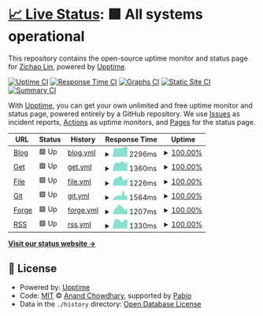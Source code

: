 # [📈 Live Status](https://earthjasonlin.github.io/upptime): <!--live status--> **🟩 All systems operational**

This repository contains the open-source uptime monitor and status page for [Zichao Lin](https://earthjasonlin.cn), powered by [Upptime](https://github.com/upptime/upptime).

[![Uptime CI](https://github.com/earthjasonlin/upptime/workflows/Uptime%20CI/badge.svg)](https://github.com/earthjasonlin/upptime/actions?query=workflow%3A%22Uptime+CI%22)
[![Response Time CI](https://github.com/earthjasonlin/upptime/workflows/Response%20Time%20CI/badge.svg)](https://github.com/earthjasonlin/upptime/actions?query=workflow%3A%22Response+Time+CI%22)
[![Graphs CI](https://github.com/earthjasonlin/upptime/workflows/Graphs%20CI/badge.svg)](https://github.com/earthjasonlin/upptime/actions?query=workflow%3A%22Graphs+CI%22)
[![Static Site CI](https://github.com/earthjasonlin/upptime/workflows/Static%20Site%20CI/badge.svg)](https://github.com/earthjasonlin/upptime/actions?query=workflow%3A%22Static+Site+CI%22)
[![Summary CI](https://github.com/earthjasonlin/upptime/workflows/Summary%20CI/badge.svg)](https://github.com/earthjasonlin/upptime/actions?query=workflow%3A%22Summary+CI%22)

With [Upptime](https://upptime.js.org), you can get your own unlimited and free uptime monitor and status page, powered entirely by a GitHub repository. We use [Issues](https://github.com/earthjasonlin/upptime/issues) as incident reports, [Actions](https://github.com/earthjasonlin/upptime/actions) as uptime monitors, and [Pages](https://earthjasonlin.github.io/upptime) for the status page.

<!--start: status pages-->
<!-- This summary is generated by Upptime (https://github.com/upptime/upptime) -->
<!-- Do not edit this manually, your changes will be overwritten -->
<!-- prettier-ignore -->
| URL | Status | History | Response Time | Uptime |
| --- | ------ | ------- | ------------- | ------ |
| <img alt="" src="https://icons.duckduckgo.com/ip3/earthjasonlin.cn.ico" height="13"> [Blog](https://earthjasonlin.cn) | 🟩 Up | [blog.yml](https://github.com/earthjasonlin/upptime/commits/HEAD/history/blog.yml) | <details><summary><img alt="Response time graph" src="./graphs/blog/response-time-week.png" height="20"> 2296ms</summary><br><a href="https://earthjasonlin.github.io/upptime/history/blog"><img alt="Response time 2371" src="https://img.shields.io/endpoint?url=https%3A%2F%2Fraw.githubusercontent.com%2Fearthjasonlin%2Fupptime%2FHEAD%2Fapi%2Fblog%2Fresponse-time.json"></a><br><a href="https://earthjasonlin.github.io/upptime/history/blog"><img alt="24-hour response time 2555" src="https://img.shields.io/endpoint?url=https%3A%2F%2Fraw.githubusercontent.com%2Fearthjasonlin%2Fupptime%2FHEAD%2Fapi%2Fblog%2Fresponse-time-day.json"></a><br><a href="https://earthjasonlin.github.io/upptime/history/blog"><img alt="7-day response time 2296" src="https://img.shields.io/endpoint?url=https%3A%2F%2Fraw.githubusercontent.com%2Fearthjasonlin%2Fupptime%2FHEAD%2Fapi%2Fblog%2Fresponse-time-week.json"></a><br><a href="https://earthjasonlin.github.io/upptime/history/blog"><img alt="30-day response time 2371" src="https://img.shields.io/endpoint?url=https%3A%2F%2Fraw.githubusercontent.com%2Fearthjasonlin%2Fupptime%2FHEAD%2Fapi%2Fblog%2Fresponse-time-month.json"></a><br><a href="https://earthjasonlin.github.io/upptime/history/blog"><img alt="1-year response time 2371" src="https://img.shields.io/endpoint?url=https%3A%2F%2Fraw.githubusercontent.com%2Fearthjasonlin%2Fupptime%2FHEAD%2Fapi%2Fblog%2Fresponse-time-year.json"></a></details> | <details><summary><a href="https://earthjasonlin.github.io/upptime/history/blog">100.00%</a></summary><a href="https://earthjasonlin.github.io/upptime/history/blog"><img alt="All-time uptime 100.00%" src="https://img.shields.io/endpoint?url=https%3A%2F%2Fraw.githubusercontent.com%2Fearthjasonlin%2Fupptime%2FHEAD%2Fapi%2Fblog%2Fuptime.json"></a><br><a href="https://earthjasonlin.github.io/upptime/history/blog"><img alt="24-hour uptime 100.00%" src="https://img.shields.io/endpoint?url=https%3A%2F%2Fraw.githubusercontent.com%2Fearthjasonlin%2Fupptime%2FHEAD%2Fapi%2Fblog%2Fuptime-day.json"></a><br><a href="https://earthjasonlin.github.io/upptime/history/blog"><img alt="7-day uptime 100.00%" src="https://img.shields.io/endpoint?url=https%3A%2F%2Fraw.githubusercontent.com%2Fearthjasonlin%2Fupptime%2FHEAD%2Fapi%2Fblog%2Fuptime-week.json"></a><br><a href="https://earthjasonlin.github.io/upptime/history/blog"><img alt="30-day uptime 100.00%" src="https://img.shields.io/endpoint?url=https%3A%2F%2Fraw.githubusercontent.com%2Fearthjasonlin%2Fupptime%2FHEAD%2Fapi%2Fblog%2Fuptime-month.json"></a><br><a href="https://earthjasonlin.github.io/upptime/history/blog"><img alt="1-year uptime 100.00%" src="https://img.shields.io/endpoint?url=https%3A%2F%2Fraw.githubusercontent.com%2Fearthjasonlin%2Fupptime%2FHEAD%2Fapi%2Fblog%2Fuptime-year.json"></a></details>
| <img alt="" src="https://icons.duckduckgo.com/ip3/get.loliquq.cn.ico" height="13"> [Get](https://get.loliquq.cn) | 🟩 Up | [get.yml](https://github.com/earthjasonlin/upptime/commits/HEAD/history/get.yml) | <details><summary><img alt="Response time graph" src="./graphs/get/response-time-week.png" height="20"> 1360ms</summary><br><a href="https://earthjasonlin.github.io/upptime/history/get"><img alt="Response time 1307" src="https://img.shields.io/endpoint?url=https%3A%2F%2Fraw.githubusercontent.com%2Fearthjasonlin%2Fupptime%2FHEAD%2Fapi%2Fget%2Fresponse-time.json"></a><br><a href="https://earthjasonlin.github.io/upptime/history/get"><img alt="24-hour response time 1205" src="https://img.shields.io/endpoint?url=https%3A%2F%2Fraw.githubusercontent.com%2Fearthjasonlin%2Fupptime%2FHEAD%2Fapi%2Fget%2Fresponse-time-day.json"></a><br><a href="https://earthjasonlin.github.io/upptime/history/get"><img alt="7-day response time 1360" src="https://img.shields.io/endpoint?url=https%3A%2F%2Fraw.githubusercontent.com%2Fearthjasonlin%2Fupptime%2FHEAD%2Fapi%2Fget%2Fresponse-time-week.json"></a><br><a href="https://earthjasonlin.github.io/upptime/history/get"><img alt="30-day response time 1307" src="https://img.shields.io/endpoint?url=https%3A%2F%2Fraw.githubusercontent.com%2Fearthjasonlin%2Fupptime%2FHEAD%2Fapi%2Fget%2Fresponse-time-month.json"></a><br><a href="https://earthjasonlin.github.io/upptime/history/get"><img alt="1-year response time 1307" src="https://img.shields.io/endpoint?url=https%3A%2F%2Fraw.githubusercontent.com%2Fearthjasonlin%2Fupptime%2FHEAD%2Fapi%2Fget%2Fresponse-time-year.json"></a></details> | <details><summary><a href="https://earthjasonlin.github.io/upptime/history/get">100.00%</a></summary><a href="https://earthjasonlin.github.io/upptime/history/get"><img alt="All-time uptime 100.00%" src="https://img.shields.io/endpoint?url=https%3A%2F%2Fraw.githubusercontent.com%2Fearthjasonlin%2Fupptime%2FHEAD%2Fapi%2Fget%2Fuptime.json"></a><br><a href="https://earthjasonlin.github.io/upptime/history/get"><img alt="24-hour uptime 100.00%" src="https://img.shields.io/endpoint?url=https%3A%2F%2Fraw.githubusercontent.com%2Fearthjasonlin%2Fupptime%2FHEAD%2Fapi%2Fget%2Fuptime-day.json"></a><br><a href="https://earthjasonlin.github.io/upptime/history/get"><img alt="7-day uptime 100.00%" src="https://img.shields.io/endpoint?url=https%3A%2F%2Fraw.githubusercontent.com%2Fearthjasonlin%2Fupptime%2FHEAD%2Fapi%2Fget%2Fuptime-week.json"></a><br><a href="https://earthjasonlin.github.io/upptime/history/get"><img alt="30-day uptime 100.00%" src="https://img.shields.io/endpoint?url=https%3A%2F%2Fraw.githubusercontent.com%2Fearthjasonlin%2Fupptime%2FHEAD%2Fapi%2Fget%2Fuptime-month.json"></a><br><a href="https://earthjasonlin.github.io/upptime/history/get"><img alt="1-year uptime 100.00%" src="https://img.shields.io/endpoint?url=https%3A%2F%2Fraw.githubusercontent.com%2Fearthjasonlin%2Fupptime%2FHEAD%2Fapi%2Fget%2Fuptime-year.json"></a></details>
| <img alt="" src="https://icons.duckduckgo.com/ip3/file.loliquq.cn.ico" height="13"> [File](https://file.loliquq.cn) | 🟩 Up | [file.yml](https://github.com/earthjasonlin/upptime/commits/HEAD/history/file.yml) | <details><summary><img alt="Response time graph" src="./graphs/file/response-time-week.png" height="20"> 1226ms</summary><br><a href="https://earthjasonlin.github.io/upptime/history/file"><img alt="Response time 1278" src="https://img.shields.io/endpoint?url=https%3A%2F%2Fraw.githubusercontent.com%2Fearthjasonlin%2Fupptime%2FHEAD%2Fapi%2Ffile%2Fresponse-time.json"></a><br><a href="https://earthjasonlin.github.io/upptime/history/file"><img alt="24-hour response time 1464" src="https://img.shields.io/endpoint?url=https%3A%2F%2Fraw.githubusercontent.com%2Fearthjasonlin%2Fupptime%2FHEAD%2Fapi%2Ffile%2Fresponse-time-day.json"></a><br><a href="https://earthjasonlin.github.io/upptime/history/file"><img alt="7-day response time 1226" src="https://img.shields.io/endpoint?url=https%3A%2F%2Fraw.githubusercontent.com%2Fearthjasonlin%2Fupptime%2FHEAD%2Fapi%2Ffile%2Fresponse-time-week.json"></a><br><a href="https://earthjasonlin.github.io/upptime/history/file"><img alt="30-day response time 1278" src="https://img.shields.io/endpoint?url=https%3A%2F%2Fraw.githubusercontent.com%2Fearthjasonlin%2Fupptime%2FHEAD%2Fapi%2Ffile%2Fresponse-time-month.json"></a><br><a href="https://earthjasonlin.github.io/upptime/history/file"><img alt="1-year response time 1278" src="https://img.shields.io/endpoint?url=https%3A%2F%2Fraw.githubusercontent.com%2Fearthjasonlin%2Fupptime%2FHEAD%2Fapi%2Ffile%2Fresponse-time-year.json"></a></details> | <details><summary><a href="https://earthjasonlin.github.io/upptime/history/file">100.00%</a></summary><a href="https://earthjasonlin.github.io/upptime/history/file"><img alt="All-time uptime 100.00%" src="https://img.shields.io/endpoint?url=https%3A%2F%2Fraw.githubusercontent.com%2Fearthjasonlin%2Fupptime%2FHEAD%2Fapi%2Ffile%2Fuptime.json"></a><br><a href="https://earthjasonlin.github.io/upptime/history/file"><img alt="24-hour uptime 100.00%" src="https://img.shields.io/endpoint?url=https%3A%2F%2Fraw.githubusercontent.com%2Fearthjasonlin%2Fupptime%2FHEAD%2Fapi%2Ffile%2Fuptime-day.json"></a><br><a href="https://earthjasonlin.github.io/upptime/history/file"><img alt="7-day uptime 100.00%" src="https://img.shields.io/endpoint?url=https%3A%2F%2Fraw.githubusercontent.com%2Fearthjasonlin%2Fupptime%2FHEAD%2Fapi%2Ffile%2Fuptime-week.json"></a><br><a href="https://earthjasonlin.github.io/upptime/history/file"><img alt="30-day uptime 100.00%" src="https://img.shields.io/endpoint?url=https%3A%2F%2Fraw.githubusercontent.com%2Fearthjasonlin%2Fupptime%2FHEAD%2Fapi%2Ffile%2Fuptime-month.json"></a><br><a href="https://earthjasonlin.github.io/upptime/history/file"><img alt="1-year uptime 100.00%" src="https://img.shields.io/endpoint?url=https%3A%2F%2Fraw.githubusercontent.com%2Fearthjasonlin%2Fupptime%2FHEAD%2Fapi%2Ffile%2Fuptime-year.json"></a></details>
| <img alt="" src="https://icons.duckduckgo.com/ip3/git.loliquq.cn.ico" height="13"> [Git](https://git.loliquq.cn) | 🟩 Up | [git.yml](https://github.com/earthjasonlin/upptime/commits/HEAD/history/git.yml) | <details><summary><img alt="Response time graph" src="./graphs/git/response-time-week.png" height="20"> 1564ms</summary><br><a href="https://earthjasonlin.github.io/upptime/history/git"><img alt="Response time 1353" src="https://img.shields.io/endpoint?url=https%3A%2F%2Fraw.githubusercontent.com%2Fearthjasonlin%2Fupptime%2FHEAD%2Fapi%2Fgit%2Fresponse-time.json"></a><br><a href="https://earthjasonlin.github.io/upptime/history/git"><img alt="24-hour response time 1836" src="https://img.shields.io/endpoint?url=https%3A%2F%2Fraw.githubusercontent.com%2Fearthjasonlin%2Fupptime%2FHEAD%2Fapi%2Fgit%2Fresponse-time-day.json"></a><br><a href="https://earthjasonlin.github.io/upptime/history/git"><img alt="7-day response time 1564" src="https://img.shields.io/endpoint?url=https%3A%2F%2Fraw.githubusercontent.com%2Fearthjasonlin%2Fupptime%2FHEAD%2Fapi%2Fgit%2Fresponse-time-week.json"></a><br><a href="https://earthjasonlin.github.io/upptime/history/git"><img alt="30-day response time 1353" src="https://img.shields.io/endpoint?url=https%3A%2F%2Fraw.githubusercontent.com%2Fearthjasonlin%2Fupptime%2FHEAD%2Fapi%2Fgit%2Fresponse-time-month.json"></a><br><a href="https://earthjasonlin.github.io/upptime/history/git"><img alt="1-year response time 1353" src="https://img.shields.io/endpoint?url=https%3A%2F%2Fraw.githubusercontent.com%2Fearthjasonlin%2Fupptime%2FHEAD%2Fapi%2Fgit%2Fresponse-time-year.json"></a></details> | <details><summary><a href="https://earthjasonlin.github.io/upptime/history/git">100.00%</a></summary><a href="https://earthjasonlin.github.io/upptime/history/git"><img alt="All-time uptime 100.00%" src="https://img.shields.io/endpoint?url=https%3A%2F%2Fraw.githubusercontent.com%2Fearthjasonlin%2Fupptime%2FHEAD%2Fapi%2Fgit%2Fuptime.json"></a><br><a href="https://earthjasonlin.github.io/upptime/history/git"><img alt="24-hour uptime 100.00%" src="https://img.shields.io/endpoint?url=https%3A%2F%2Fraw.githubusercontent.com%2Fearthjasonlin%2Fupptime%2FHEAD%2Fapi%2Fgit%2Fuptime-day.json"></a><br><a href="https://earthjasonlin.github.io/upptime/history/git"><img alt="7-day uptime 100.00%" src="https://img.shields.io/endpoint?url=https%3A%2F%2Fraw.githubusercontent.com%2Fearthjasonlin%2Fupptime%2FHEAD%2Fapi%2Fgit%2Fuptime-week.json"></a><br><a href="https://earthjasonlin.github.io/upptime/history/git"><img alt="30-day uptime 100.00%" src="https://img.shields.io/endpoint?url=https%3A%2F%2Fraw.githubusercontent.com%2Fearthjasonlin%2Fupptime%2FHEAD%2Fapi%2Fgit%2Fuptime-month.json"></a><br><a href="https://earthjasonlin.github.io/upptime/history/git"><img alt="1-year uptime 100.00%" src="https://img.shields.io/endpoint?url=https%3A%2F%2Fraw.githubusercontent.com%2Fearthjasonlin%2Fupptime%2FHEAD%2Fapi%2Fgit%2Fuptime-year.json"></a></details>
| <img alt="" src="https://icons.duckduckgo.com/ip3/code.loliquq.cn.ico" height="13"> [Forge](https://code.loliquq.cn) | 🟩 Up | [forge.yml](https://github.com/earthjasonlin/upptime/commits/HEAD/history/forge.yml) | <details><summary><img alt="Response time graph" src="./graphs/forge/response-time-week.png" height="20"> 1207ms</summary><br><a href="https://earthjasonlin.github.io/upptime/history/forge"><img alt="Response time 1139" src="https://img.shields.io/endpoint?url=https%3A%2F%2Fraw.githubusercontent.com%2Fearthjasonlin%2Fupptime%2FHEAD%2Fapi%2Fforge%2Fresponse-time.json"></a><br><a href="https://earthjasonlin.github.io/upptime/history/forge"><img alt="24-hour response time 993" src="https://img.shields.io/endpoint?url=https%3A%2F%2Fraw.githubusercontent.com%2Fearthjasonlin%2Fupptime%2FHEAD%2Fapi%2Fforge%2Fresponse-time-day.json"></a><br><a href="https://earthjasonlin.github.io/upptime/history/forge"><img alt="7-day response time 1207" src="https://img.shields.io/endpoint?url=https%3A%2F%2Fraw.githubusercontent.com%2Fearthjasonlin%2Fupptime%2FHEAD%2Fapi%2Fforge%2Fresponse-time-week.json"></a><br><a href="https://earthjasonlin.github.io/upptime/history/forge"><img alt="30-day response time 1139" src="https://img.shields.io/endpoint?url=https%3A%2F%2Fraw.githubusercontent.com%2Fearthjasonlin%2Fupptime%2FHEAD%2Fapi%2Fforge%2Fresponse-time-month.json"></a><br><a href="https://earthjasonlin.github.io/upptime/history/forge"><img alt="1-year response time 1139" src="https://img.shields.io/endpoint?url=https%3A%2F%2Fraw.githubusercontent.com%2Fearthjasonlin%2Fupptime%2FHEAD%2Fapi%2Fforge%2Fresponse-time-year.json"></a></details> | <details><summary><a href="https://earthjasonlin.github.io/upptime/history/forge">100.00%</a></summary><a href="https://earthjasonlin.github.io/upptime/history/forge"><img alt="All-time uptime 100.00%" src="https://img.shields.io/endpoint?url=https%3A%2F%2Fraw.githubusercontent.com%2Fearthjasonlin%2Fupptime%2FHEAD%2Fapi%2Fforge%2Fuptime.json"></a><br><a href="https://earthjasonlin.github.io/upptime/history/forge"><img alt="24-hour uptime 100.00%" src="https://img.shields.io/endpoint?url=https%3A%2F%2Fraw.githubusercontent.com%2Fearthjasonlin%2Fupptime%2FHEAD%2Fapi%2Fforge%2Fuptime-day.json"></a><br><a href="https://earthjasonlin.github.io/upptime/history/forge"><img alt="7-day uptime 100.00%" src="https://img.shields.io/endpoint?url=https%3A%2F%2Fraw.githubusercontent.com%2Fearthjasonlin%2Fupptime%2FHEAD%2Fapi%2Fforge%2Fuptime-week.json"></a><br><a href="https://earthjasonlin.github.io/upptime/history/forge"><img alt="30-day uptime 100.00%" src="https://img.shields.io/endpoint?url=https%3A%2F%2Fraw.githubusercontent.com%2Fearthjasonlin%2Fupptime%2FHEAD%2Fapi%2Fforge%2Fuptime-month.json"></a><br><a href="https://earthjasonlin.github.io/upptime/history/forge"><img alt="1-year uptime 100.00%" src="https://img.shields.io/endpoint?url=https%3A%2F%2Fraw.githubusercontent.com%2Fearthjasonlin%2Fupptime%2FHEAD%2Fapi%2Fforge%2Fuptime-year.json"></a></details>
| <img alt="" src="https://icons.duckduckgo.com/ip3/rss.loliquq.cn.ico" height="13"> [RSS](https://rss.loliquq.cn) | 🟩 Up | [rss.yml](https://github.com/earthjasonlin/upptime/commits/HEAD/history/rss.yml) | <details><summary><img alt="Response time graph" src="./graphs/rss/response-time-week.png" height="20"> 1330ms</summary><br><a href="https://earthjasonlin.github.io/upptime/history/rss"><img alt="Response time 1362" src="https://img.shields.io/endpoint?url=https%3A%2F%2Fraw.githubusercontent.com%2Fearthjasonlin%2Fupptime%2FHEAD%2Fapi%2Frss%2Fresponse-time.json"></a><br><a href="https://earthjasonlin.github.io/upptime/history/rss"><img alt="24-hour response time 1413" src="https://img.shields.io/endpoint?url=https%3A%2F%2Fraw.githubusercontent.com%2Fearthjasonlin%2Fupptime%2FHEAD%2Fapi%2Frss%2Fresponse-time-day.json"></a><br><a href="https://earthjasonlin.github.io/upptime/history/rss"><img alt="7-day response time 1330" src="https://img.shields.io/endpoint?url=https%3A%2F%2Fraw.githubusercontent.com%2Fearthjasonlin%2Fupptime%2FHEAD%2Fapi%2Frss%2Fresponse-time-week.json"></a><br><a href="https://earthjasonlin.github.io/upptime/history/rss"><img alt="30-day response time 1362" src="https://img.shields.io/endpoint?url=https%3A%2F%2Fraw.githubusercontent.com%2Fearthjasonlin%2Fupptime%2FHEAD%2Fapi%2Frss%2Fresponse-time-month.json"></a><br><a href="https://earthjasonlin.github.io/upptime/history/rss"><img alt="1-year response time 1362" src="https://img.shields.io/endpoint?url=https%3A%2F%2Fraw.githubusercontent.com%2Fearthjasonlin%2Fupptime%2FHEAD%2Fapi%2Frss%2Fresponse-time-year.json"></a></details> | <details><summary><a href="https://earthjasonlin.github.io/upptime/history/rss">100.00%</a></summary><a href="https://earthjasonlin.github.io/upptime/history/rss"><img alt="All-time uptime 100.00%" src="https://img.shields.io/endpoint?url=https%3A%2F%2Fraw.githubusercontent.com%2Fearthjasonlin%2Fupptime%2FHEAD%2Fapi%2Frss%2Fuptime.json"></a><br><a href="https://earthjasonlin.github.io/upptime/history/rss"><img alt="24-hour uptime 100.00%" src="https://img.shields.io/endpoint?url=https%3A%2F%2Fraw.githubusercontent.com%2Fearthjasonlin%2Fupptime%2FHEAD%2Fapi%2Frss%2Fuptime-day.json"></a><br><a href="https://earthjasonlin.github.io/upptime/history/rss"><img alt="7-day uptime 100.00%" src="https://img.shields.io/endpoint?url=https%3A%2F%2Fraw.githubusercontent.com%2Fearthjasonlin%2Fupptime%2FHEAD%2Fapi%2Frss%2Fuptime-week.json"></a><br><a href="https://earthjasonlin.github.io/upptime/history/rss"><img alt="30-day uptime 100.00%" src="https://img.shields.io/endpoint?url=https%3A%2F%2Fraw.githubusercontent.com%2Fearthjasonlin%2Fupptime%2FHEAD%2Fapi%2Frss%2Fuptime-month.json"></a><br><a href="https://earthjasonlin.github.io/upptime/history/rss"><img alt="1-year uptime 100.00%" src="https://img.shields.io/endpoint?url=https%3A%2F%2Fraw.githubusercontent.com%2Fearthjasonlin%2Fupptime%2FHEAD%2Fapi%2Frss%2Fuptime-year.json"></a></details>

<!--end: status pages-->

[**Visit our status website →**](https://earthjasonlin.github.io/upptime)

## 📄 License

- Powered by: [Upptime](https://github.com/upptime/upptime)
- Code: [MIT](./LICENSE) © [Anand Chowdhary](https://anandchowdhary.com), supported by [Pabio](https://pabio.com)
- Data in the `./history` directory: [Open Database License](https://opendatacommons.org/licenses/odbl/1-0/)
